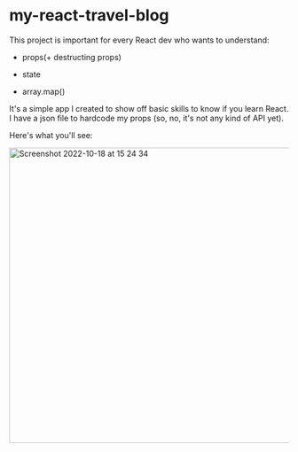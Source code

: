 # my-react-travel-blog

This project is important for every React dev who wants to understand:

- props(+ destructing props)

- state

- array.map()


It's a simple app I created to show off basic skills to know if you learn React. I have a json file to hardcode my props (so, no, it's not any kind of API yet). 

Here's what you'll see:

<img width="533" alt="Screenshot 2022-10-18 at 15 24 34" src="https://user-images.githubusercontent.com/90614620/196818084-5b8c73d2-77ff-43a5-80e3-566f2d8992bf.png">
